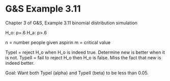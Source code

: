 # G&S Example 3.11
Chapter 3 of G&amp;S, Example 3.11 binomial distribution simulation

H_o: p=.6
H_a: p>.6

n = number people given aspirin
m = critical value

TypeI = reject H_o when H_o is indeed true. Determine new is better when it is not.
TypeII = fail to reject H_o then H_o is false.  Miss the fact that new is indeed better.

Goal: Want both TypeI (alpha) and TypeII (beta) to be less than 0.05.

